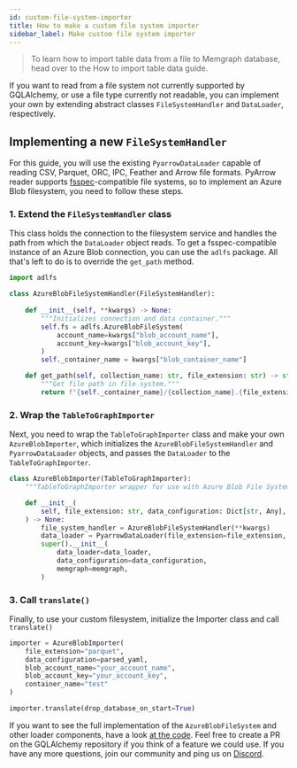 ```yaml
---
id: custom-file-system-importer
title: How to make a custom file system importer
sidebar_label: Make custom file system importer
---
```


> To learn how to import table data from a file to Memgraph database, head
> over to the How to import table data guide.

If you want to read from a file system not currently supported by GQLAlchemy, or use a file type currently not readable, you can implement your own by extending abstract classes `FileSystemHandler` and `DataLoader`, respectively.

## Implementing a new `FileSystemHandler`

For this guide, you will use the existing `PyarrowDataLoader` capable of reading
CSV, Parquet, ORC, IPC, Feather and Arrow file formats. PyArrow reader
supports [fsspec](https://filesystem-spec.readthedocs.io/en/latest/)-compatible
file systems, so to implement an Azure Blob filesystem, you need to follow these
steps.

### 1. Extend the `FileSystemHandler` class

This class holds the connection to the filesystem service and handles the path
from which the `DataLoader` object reads. To get a fsspec-compatible instance of
an Azure Blob connection, you can use the `adlfs` package. All that's left to do
is to override the `get_path` method.

```python
import adlfs

class AzureBlobFileSystemHandler(FileSystemHandler):
    
    def __init__(self, **kwargs) -> None:
        """Initializes connection and data container."""
        self.fs = adlfs.AzureBlobFileSystem(
            account_name=kwargs["blob_account_name"],
            account_key=kwargs["blob_account_key"],
        )
        self._container_name = kwargs["blob_container_name"]

    def get_path(self, collection_name: str, file_extension: str) -> str:
        """Get file path in file system."""
        return f"{self._container_name}/{collection_name}.{file_extension}"
```

### 2. Wrap the `TableToGraphImporter`

Next, you need to wrap the `TableToGraphImporter` class and make your own `AzureBlobImporter`, which initializes the `AzureBlobFileSystemHandler` and `PyarrowDataLoader` objects, and passes the `DataLoader` to the `TableToGraphImporter`.

```python
class AzureBlobImporter(TableToGraphImporter):
    """TableToGraphImporter wrapper for use with Azure Blob File System."""

    def __init__(
        self, file_extension: str, data_configuration: Dict[str, Any], memgraph: Optional[Memgraph] = None, **kwargs
    ) -> None:
        file_system_handler = AzureBlobFileSystemHandler(**kwargs)
        data_loader = PyarrowDataLoader(file_extension=file_extension, file_system_handler=file_system_handler)
        super().__init__(
            data_loader=data_loader,
            data_configuration=data_configuration,
            memgraph=memgraph,
        )
```

### 3. Call `translate()`

Finally, to use your custom filesystem, initialize the Importer class and call `translate()`

```python
importer = AzureBlobImporter(
    file_extension="parquet",
    data_configuration=parsed_yaml,
    blob_account_name="your_account_name",
    blob_account_key="your_account_key",
    container_name="test"
)

importer.translate(drop_database_on_start=True)
```

If you want to see the full implementation of the `AzureBlobFileSystem` and other loader components, have a look [at the code](https://github.com/memgraph/gqlalchemy). Feel free to create a PR on the GQLAlchemy repository if you think of a feature we could use. If you have any more questions, join our community and ping us on
[Discord](https://discord.gg/memgraph).
